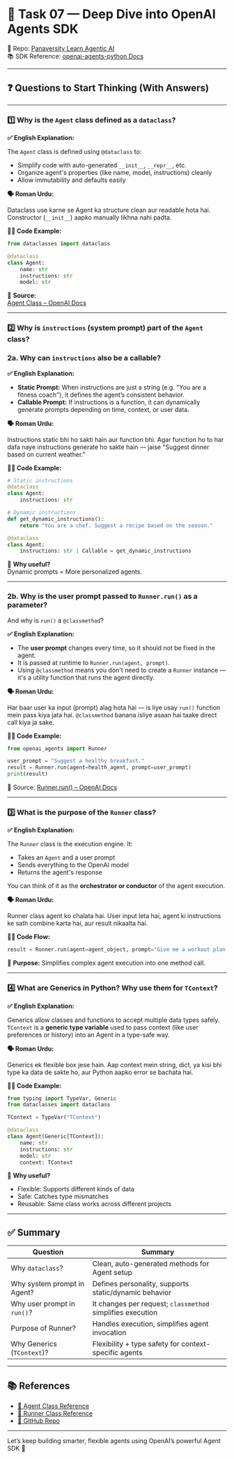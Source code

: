 # 🔎 Task 07 — Deep Dive into OpenAI Agents SDK

📂 Repo: [Panaversity Learn Agentic AI](https://github.com/panaversity/learn-agentic-ai/tree/main/01_ai_agents_first)  
📚 SDK Reference: [openai-agents-python Docs](https://openai.github.io/openai-agents-python/)

---

## ❓ Questions to Start Thinking (With Answers)

---

### 1️⃣ Why is the `Agent` class defined as a `dataclass`?

**✅ English Explanation:**

The `Agent` class is defined using `@dataclass` to:

- Simplify code with auto-generated `__init__`, `__repr__`, etc.
- Organize agent's properties (like name, model, instructions) cleanly
- Allow immutability and defaults easily

**🗣️ Roman Urdu:**

Dataclass use karne se Agent ka structure clean aur readable hota hai. Constructor (`__init__`) aapko manually likhna nahi padta.

**🧑‍💻 Code Example:**

```python
from dataclasses import dataclass

@dataclass
class Agent:
    name: str
    instructions: str
    model: str
```

📘 **Source:**  
[Agent Class – OpenAI Docs](https://openai.github.io/openai-agents-python/ref/agent/)

---

### 2️⃣ Why is `instructions` (system prompt) part of the `Agent` class?  
### 2a. Why can `instructions` also be a callable?

**✅ English Explanation:**

- **Static Prompt:** When instructions are just a string (e.g. "You are a fitness coach"), it defines the agent’s consistent behavior.
- **Callable Prompt:** If instructions is a function, it can dynamically generate prompts depending on time, context, or user data.

**🗣️ Roman Urdu:**

Instructions static bhi ho sakti hain aur function bhi. Agar function ho to har dafa naye instructions generate ho sakte hain — jaise "Suggest dinner based on current weather."

**🧑‍💻 Code Example:**

```python
# Static instructions
@dataclass
class Agent:
    instructions: str

# Dynamic instructions
def get_dynamic_instructions():
    return "You are a chef. Suggest a recipe based on the season."

@dataclass
class Agent:
    instructions: str | Callable = get_dynamic_instructions
```

📘 **Why useful?**  
Dynamic prompts = More personalized agents.

---

### 2b. Why is the user prompt passed to `Runner.run()` as a parameter?  
And why is `run()` a `@classmethod`?

**✅ English Explanation:**

- The **user prompt** changes every time, so it should not be fixed in the agent.
- It is passed at runtime to `Runner.run(agent, prompt)`.
- Using `@classmethod` means you don't need to create a `Runner` instance — it's a utility function that runs the agent directly.

**🗣️ Roman Urdu:**

Har baar user ka input (prompt) alag hota hai — is liye usay `run()` function mein pass kiya jata hai. `@classmethod` banana isliye asaan hai taake direct call kiya ja sake.

**🧑‍💻 Code Example:**

```python
from openai_agents import Runner

user_prompt = "Suggest a healthy breakfast."
result = Runner.run(agent=health_agent, prompt=user_prompt)
print(result)
```

📘 Source: [Runner.run() – OpenAI Docs](https://openai.github.io/openai-agents-python/ref/run/)

---

### 3️⃣ What is the purpose of the `Runner` class?

**✅ English Explanation:**

The `Runner` class is the execution engine. It:

- Takes an `Agent` and a user prompt
- Sends everything to the OpenAI model
- Returns the agent's response

You can think of it as the **orchestrator or conductor** of the agent execution.

**🗣️ Roman Urdu:**

Runner class agent ko chalata hai. User input leta hai, agent ki instructions ke sath combine karta hai, aur result nikaalta hai.

**🧑‍💻 Code Flow:**

```python
result = Runner.run(agent=agent_object, prompt="Give me a workout plan.")
```

📌 **Purpose:** Simplifies complex agent execution into one method call.

---

### 4️⃣ What are Generics in Python? Why use them for `TContext`?

**✅ English Explanation:**

Generics allow classes and functions to accept multiple data types safely.  
`TContext` is a **generic type variable** used to pass context (like user preferences or history) into an Agent in a type-safe way.

**🗣️ Roman Urdu:**

Generics ek flexible box jese hain. Aap context mein string, dict, ya kisi bhi type ka data de sakte ho, aur Python aapko error se bachata hai.

**🧑‍💻 Code Example:**

```python
from typing import TypeVar, Generic
from dataclasses import dataclass

TContext = TypeVar("TContext")

@dataclass
class Agent(Generic[TContext]):
    name: str
    instructions: str
    model: str
    context: TContext
```

📘 **Why useful?**

- Flexible: Supports different kinds of data
- Safe: Catches type mismatches
- Reusable: Same class works across different projects

---

## ✅ Summary

| Question | Summary |
|---------|---------|
| Why `dataclass`? | Clean, auto-generated methods for Agent setup |
| Why system prompt in Agent? | Defines personality, supports static/dynamic behavior |
| Why user prompt in `run()`? | It changes per request; `classmethod` simplifies execution |
| Purpose of Runner? | Handles execution, simplifies agent invocation |
| Why Generics (`TContext`)? | Flexibility + type safety for context-specific agents |

---

## 📚 References

- [🔗 Agent Class Reference](https://openai.github.io/openai-agents-python/ref/agent/)
- [🔗 Runner Class Reference](https://openai.github.io/openai-agents-python/ref/run/)
- [📁 GitHub Repo](https://github.com/panaversity/learn-agentic-ai/tree/main/01_ai_agents_first)

---

Let’s keep building smarter, flexible agents using OpenAI’s powerful Agent SDK 🚀
